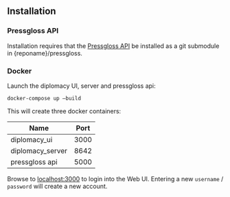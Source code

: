 ## Installation

### Pressgloss API

Installation requires that the [Pressgloss API](https://github.com/jpowersdevtech/pressgloss) be installed as a git submodule in {reponame}/pressgloss.

### Docker

Launch the diplomacy UI, server and pressgloss api:

```docker-compose up –build```

This will create three docker containers:

| Name           | Port |
|----------------|------|
diplomacy_ui     | 3000 |
diplomacy_server | 8642 |
pressgloss api   | 5000 |

Browse to [localhost:3000](http://localhost:3000) to login into the Web UI. Entering a new `username` / `password` will create a new account.
